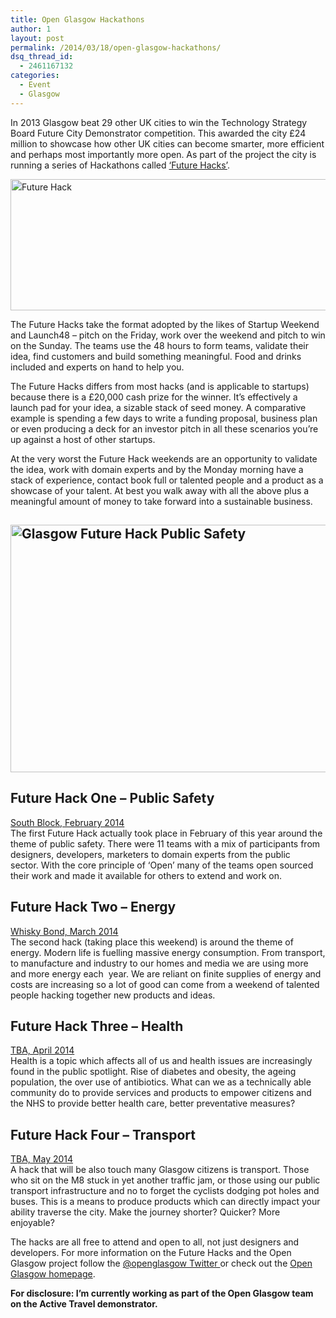 ```yaml
---
title: Open Glasgow Hackathons
author: 1
layout: post
permalink: /2014/03/18/open-glasgow-hackathons/
dsq_thread_id:
  - 2461167132
categories:
  - Event
  - Glasgow
---
```

In 2013 Glasgow beat 29 other UK cities to win the Technology Strategy Board Future City Demonstrator competition. This awarded the city £24 million to showcase how other UK cities can become smarter, more efficient and perhaps most importantly more open. As part of the project the city is running a series of Hackathons called [&#8216;Future Hacks&#8217;][1].

[<img class="alignnone  wp-image-13689" style="line-height: 1.5em;" alt="Future Hack" src="http://rookieoven.com/wp-content/uploads/2014/03/future-hack.png" width="600" height="210" />][2]

The Future Hacks take the format adopted by the likes of Startup Weekend and Launch48 &#8211; pitch on the Friday, work over the weekend and pitch to win on the Sunday. The teams use the 48 hours to form teams, validate their idea, find customers and build something meaningful. Food and drinks included and experts on hand to help you.

The Future Hacks differs from most hacks (and is applicable to startups) because there is a £20,000 cash prize for the winner. It&#8217;s effectively a launch pad for your idea, a sizable stack of seed money. A comparative example is spending a few days to write a funding proposal, business plan or even producing a deck for an investor pitch in all these scenarios you&#8217;re up against a host of other startups.

At the very worst the Future Hack weekends are an opportunity to validate the idea, work with domain experts and by the Monday morning have a stack of experience, contact book full or talented people and a product as a showcase of your talent. At best you walk away with all the above plus a meaningful amount of money to take forward into a sustainable business.

## [<img class="alignnone  wp-image-13686" alt="Glasgow Future Hack Public Safety" src="http://rookieoven.com/wp-content/uploads/2014/03/glasgow-future-hack.jpg" width="600" height="396" />][2]

## Future Hack One &#8211; Public Safety

[South Block, February 2014][3]  
The first Future Hack actually took place in February of this year around the theme of public safety. There were 11 teams with a mix of participants from designers, developers, marketers to domain experts from the public sector. With the core principle of &#8216;Open&#8217; many of the teams open sourced their work and made it available for others to extend and work on.

## Future Hack Two &#8211; Energy

[Whisky Bond, March 2014][4]  
The second hack (taking place this weekend) is around the theme of energy. Modern life is fuelling massive energy consumption. From transport, to manufacture and industry to our homes and media we are using more and more energy each  year. We are reliant on finite supplies of energy and costs are increasing so a lot of good can come from a weekend of talented people hacking together new products and ideas.

## Future Hack Three &#8211; Health

[TBA, April 2014][5]  
Health is a topic which affects all of us and health issues are increasingly found in the public spotlight. Rise of diabetes and obesity, the ageing population, the over use of antibiotics. What can we as a technically able community do to provide services and products to empower citizens and the NHS to provide better health care, better preventative measures?

## Future Hack Four &#8211; Transport

[TBA, May 2014][6]  
A hack that will be also touch many Glasgow citizens is transport. Those who sit on the M8 stuck in yet another traffic jam, or those using our public transport infrastructure and no to forget the cyclists dodging pot holes and buses. This is a means to produce products which can directly impact your ability traverse the city. Make the journey shorter? Quicker? More enjoyable?

The hacks are all free to attend and open to all, not just designers and developers. For more information on the Future Hacks and the Open Glasgow project follow the [@openglasgow Twitter ][7]or check out the [Open Glasgow homepage][8].

**For disclosure: I&#8217;m currently working as part of the Open Glasgow team on the Active Travel demonstrator.**

 [1]: http://open.glasgow.gov.uk/hackathon/ "Hackathon"
 [2]: http://open.glasgow.gov.uk/hackathon/
 [3]: http://open.glasgow.gov.uk/hackathon/hackathon-no1/ "Hackathon Number One Information"
 [4]: http://open.glasgow.gov.uk/hackathon/hackathon-no2/ "Hack Two Information"
 [5]: http://open.glasgow.gov.uk/hackathon/hackathon-no3/ "Hackathon Number three Information"
 [6]: http://open.glasgow.gov.uk/hackathon/hackathon-no4/ "Future Hack Four Information"
 [7]: http://twitter.com/openglasgow "Open Glasgow Twitter "
 [8]: http://open.glasgow.gov.uk "Open Glasgow"
